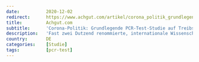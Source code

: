```yaml
---
date:          2020-12-02
redirect:      https://www.achgut.com/artikel/corona_politik_grundlegende_pcr_test_studie_auf_treibsand_gebaut
title:         Achgut.com
subtitle:      'Corona-Politik: Grundlegende PCR-Test-Studie auf Treibsand gebaut?'
description:   'Fast zwei Dutzend renommierte, internationale Wissenschaftler und Wissenschaftlerinnen präsentieren eine vernichtende Kritik an einer Studie, die für die Etablierung des SARS-CoV-2-PCR-Tests grundlegend war. Zu den Autoren der nun verrissenen Arbeit zählt auch Christian Drosten. Es geht um gravierende methodische Fehler, ein zweifelhaftes Peer-Review-Verfahren und zahlreiche Interessenkonflikte. Es wird eng für den wissenschaftlichen Ruf einiger Kronzeugen der deutschen Corona-Politik.'
country:       DE
categories:    [Studie]
tags:          [pcr-test]
---
```

